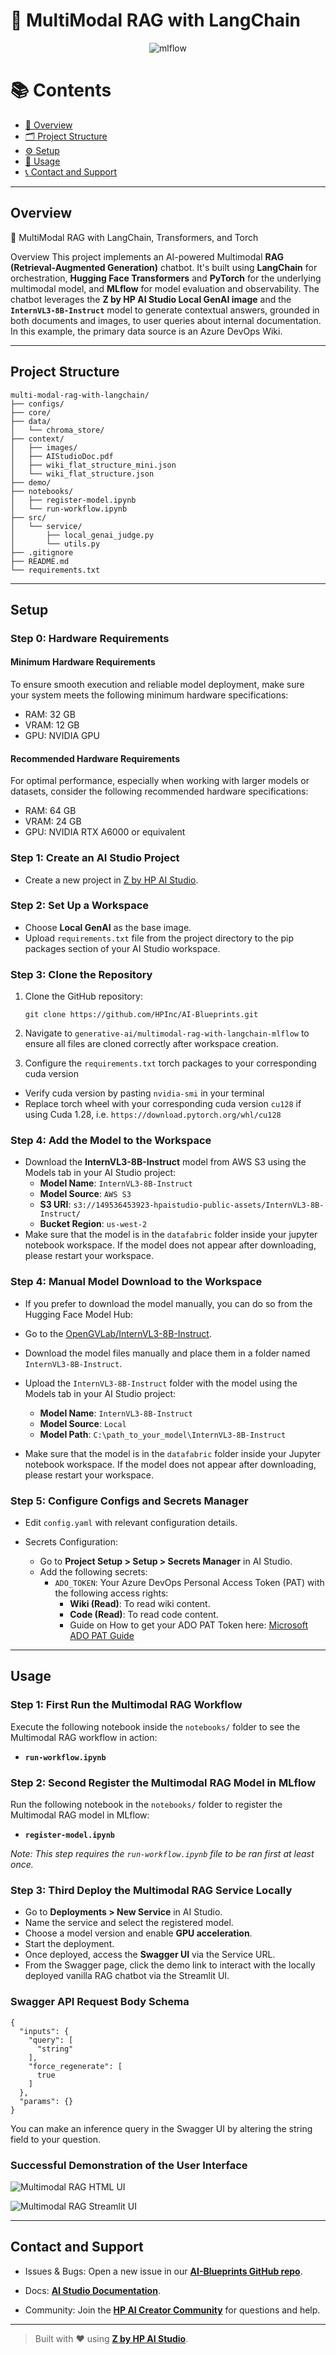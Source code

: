 # 🤖 MultiModal RAG with LangChain

<div align="center">

![mlflow](https://img.shields.io/badge/mlflow-%23d9ead3.svg?style=for-the-badge&logo=numpy&logoColor=blue)

</div>

# 📚 Contents

- [🧠 Overview](#overview)
- [🗂 Project Structure](#project-structure)
- [⚙️ Setup](#setup)
- [🚀 Usage](#usage)
- [📞 Contact and Support](#contact-and-support)

---

## Overview

🤖 MultiModal RAG with LangChain, Transformers, and Torch

Overview
This project implements an AI-powered Multimodal **RAG (Retrieval-Augmented Generation)** chatbot. It's built using **LangChain** for orchestration, **Hugging Face Transformers** and **PyTorch** for the underlying multimodal model, and **MLflow** for model evaluation and observability. The chatbot leverages the **Z by HP AI Studio Local GenAI image** and the **`InternVL3-8B-Instruct`** model to generate contextual answers, grounded in both documents and images, to user queries about internal documentation. In this example, the primary data source is an Azure DevOps Wiki.

---

## Project Structure

```
multi-modal-rag-with-langchain/
├── configs/
├── core/
├── data/
│   └── chroma_store/
├── context/
│   ├── images/
│   ├── AIStudioDoc.pdf
│   ├── wiki_flat_structure_mini.json
│   └── wiki_flat_structure.json
├── demo/
├── notebooks/
│   ├── register-model.ipynb
│   └── run-workflow.ipynb
├── src/
│   └── service/
│       ├── local_genai_judge.py
│       └── utils.py
├── .gitignore
├── README.md
└── requirements.txt
```

---

## Setup

### Step 0: Hardware Requirements

#### Minimum Hardware Requirements

To ensure smooth execution and reliable model deployment, make sure your system meets the following minimum hardware specifications:

- RAM: 32 GB
- VRAM: 12 GB
- GPU: NVIDIA GPU

#### Recommended Hardware Requirements

For optimal performance, especially when working with larger models or datasets, consider the following recommended hardware specifications:

- RAM: 64 GB
- VRAM: 24 GB
- GPU: NVIDIA RTX A6000 or equivalent

### Step 1: Create an AI Studio Project

- Create a new project in [Z by HP AI Studio](https://zdocs.datascience.hp.com/docs/aistudio/overview).

### Step 2: Set Up a Workspace

- Choose **Local GenAI** as the base image.
- Upload `requirements.txt` file from the project directory to the pip packages section of your AI Studio workspace.

### Step 3: Clone the Repository

1. Clone the GitHub repository:

   ```
   git clone https://github.com/HPInc/AI-Blueprints.git
   ```

2. Navigate to `generative-ai/multimodal-rag-with-langchain-mlflow` to ensure all files are cloned correctly after workspace creation.

3. Configure the `requirements.txt` torch packages to your corresponding cuda version
  - Verify cuda version by pasting `nvidia-smi` in your terminal
  - Replace torch wheel with your corresponding cuda version `cu128` if using Cuda 1.28, i.e. `https://download.pytorch.org/whl/cu128`

### Step 4: Add the Model to the Workspace

- Download the **InternVL3-8B-Instruct** model from AWS S3 using the Models tab in your AI Studio project:
  - **Model Name**: `InternVL3-8B-Instruct`
  - **Model Source**: `AWS S3`
  - **S3 URI**: `s3://149536453923-hpaistudio-public-assets/InternVL3-8B-Instruct/`
  - **Bucket Region**: `us-west-2`
- Make sure that the model is in the `datafabric` folder inside your jupyter notebook workspace. If the model does not appear after downloading, please restart your workspace.

### Step 4: Manual Model Download to the Workspace

- If you prefer to download the model manually, you can do so from the Hugging Face Model Hub:

- Go to the [OpenGVLab/InternVL3-8B-Instruct](https://huggingface.co/OpenGVLab/InternVL3-8B-Instruct/tree/main).
- Download the model files manually and place them in a folder named `InternVL3-8B-Instruct`.
- Upload the `InternVL3-8B-Instruct` folder with the model using the Models tab in your AI Studio project:
  - **Model Name**: `InternVL3-8B-Instruct`
  - **Model Source**: `Local`
  - **Model Path**: `C:\path_to_your_model\InternVL3-8B-Instruct`
- Make sure that the model is in the `datafabric` folder inside your Jupyter notebook workspace. If the model does not appear after downloading, please restart your workspace.

### Step 5: Configure Configs and Secrets Manager

- Edit `config.yaml` with relevant configuration details.

- Secrets Configuration:
  - Go to **Project Setup > Setup > Secrets Manager** in AI Studio.
  - Add the following secrets:
    - `ADO_TOKEN`: Your Azure DevOps Personal Access Token (PAT) with the following access rights:
      - **Wiki (Read)**: To read wiki content.
      - **Code (Read)**: To read code content.
      - Guide on How to get your ADO PAT Token here: [Microsoft ADO PAT Guide](https://learn.microsoft.com/en-us/azure/devops/organizations/accounts/use-personal-access-tokens-to-authenticate?view=azure-devops&tabs=Windows)
---

## Usage

### Step 1: First Run the Multimodal RAG Workflow

Execute the following notebook inside the `notebooks/` folder to see the Multimodal RAG workflow in action:

- **`run-workflow.ipynb`**

### Step 2: Second Register the Multimodal RAG Model in MLflow

Run the following notebook in the `notebooks/` folder to register the Multimodal RAG model in MLflow:

- **`register-model.ipynb`**

_Note: This step requires the `run-workflow.ipynb` file to be ran first at least once._

### Step 3: Third Deploy the Multimodal RAG Service Locally

- Go to **Deployments > New Service** in AI Studio.
- Name the service and select the registered model.
- Choose a model version and enable **GPU acceleration**.
- Start the deployment.
- Once deployed, access the **Swagger UI** via the Service URL.
- From the Swagger page, click the demo link to interact with the locally deployed vanilla RAG chatbot via the Streamlit UI.

### Swagger API Request Body Schema

```
{
  "inputs": {
    "query": [
      "string"
    ],
    "force_regenerate": [
      true
    ]
  },
  "params": {}
}
```
You can make an inference query in the Swagger UI by altering the string field to your question.

### Successful Demonstration of the User Interface

![Multimodal RAG HTML UI](TBD)

![Multimodal RAG Streamlit UI](TBD)

---

## Contact and Support

- Issues & Bugs: Open a new issue in our [**AI-Blueprints GitHub repo**](https://github.com/HPInc/AI-Blueprints).

- Docs: [**AI Studio Documentation**](https://zdocs.datascience.hp.com/docs/aistudio/overview).

- Community: Join the [**HP AI Creator Community**](https://community.datascience.hp.com/) for questions and help.

---

> Built with ❤️ using [**Z by HP AI Studio**](https://www.hp.com/us-en/workstations/ai-studio.html).
